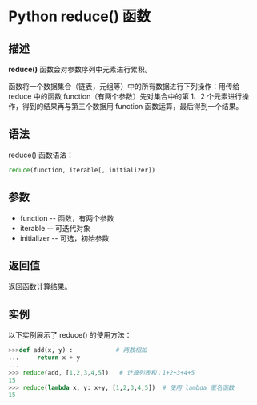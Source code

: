 # Python reduce() 函数

## 描述

**reduce()** 函数会对参数序列中元素进行累积。

函数将一个数据集合（链表，元组等）中的所有数据进行下列操作：用传给 reduce 中的函数 function（有两个参数）先对集合中的第 1、2 个元素进行操作，得到的结果再与第三个数据用 function 函数运算，最后得到一个结果。

## 语法

reduce() 函数语法：

```python
reduce(function, iterable[, initializer])
```

## 参数

- function -- 函数，有两个参数
- iterable -- 可迭代对象
- initializer -- 可选，初始参数

## 返回值

返回函数计算结果。

## 实例

以下实例展示了 reduce() 的使用方法：

```python
>>>def add(x, y) :            # 两数相加
...     return x + y
... 
>>> reduce(add, [1,2,3,4,5])   # 计算列表和：1+2+3+4+5
15
>>> reduce(lambda x, y: x+y, [1,2,3,4,5])  # 使用 lambda 匿名函数
15
```

